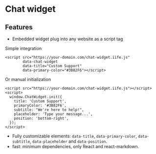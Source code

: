 # Chat widget
## Features
* Embedded widget plug into any website as a script tag

Simple integration
```
<script src="https://your-domain.com/chat-widget.iife.js" 
        data-chat-widget
        data-title="Custom Support"
        data-primary-color="#3B82F6"></script>
```
Or manual initialization
```
<script src="https://your-domain.com/chat-widget.iife.js"></script>
<script>
  window.ChatWidget.init({
    title: 'Custom Support',
    primaryColor: '#3B82F6',
    subtitle: "We're here to help!",
    placeholder: 'Type your message...',
    position: 'bottom-right',
  });
</script>
```
* Fully customizable elements: `data-title`, `data-primary-color`, `data-subtitle`, `data-placeholder` and `data-position`.
* fast: minimum dependencies, only React and react-markdown.
